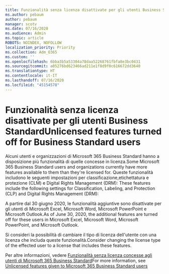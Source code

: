 ```yaml
---
title: Funzionalità senza licenza disattivate per gli utenti Business Standard
ms.author: pebaum
author: pebaum
manager: scotv
ms.date: 07/16/2020
ms.audience: Admin
ms.topic: article
ROBOTS: NOINDEX, NOFOLLOW
localization_priority: Priority
ms.collection: Adm_O365
ms.custom: ''
ms.openlocfilehash: 6bba3b5a53304a78daa52268761fbfa8e3bc0431
ms.sourcegitcommit: a05276bd623466ad211e1f8d9f0c616672dd3640
ms.translationtype: HT
ms.contentlocale: it-IT
ms.lasthandoff: 07/16/2020
ms.locfileid: "45154578"
---
```

# <a name="unlicensed-features-turned-off-for-business-standard-users"></a><span data-ttu-id="7c621-102">Funzionalità senza licenza disattivate per gli utenti Business Standard</span><span class="sxs-lookup"><span data-stu-id="7c621-102">Unlicensed features turned off for Business Standard users</span></span>

<span data-ttu-id="7c621-103">Alcuni utenti e organizzazioni di Microsoft 365 Business Standard hanno a disposizione più funzionalità di quelle concesse in licenza.</span><span class="sxs-lookup"><span data-stu-id="7c621-103">Some Microsoft 365 Business Standard users and organizations currently have more features available to them than they're licensed for.</span></span> <span data-ttu-id="7c621-104">Queste funzionalità includono le seguenti impostazioni per classificazione,etichettatura e protezione (CLM) e Digital Rights Management (DRM): </span><span class="sxs-lookup"><span data-stu-id="7c621-104">These features include the following settings for Classification, Labeling, and Protection (CLP) and Digital Rights Management (DRM):</span></span>
    
<span data-ttu-id="7c621-105">A partire dal 30 giugno 2020, le funzionalità aggiuntive sono disattivate per gli utenti di Microsoft Excel, Microsoft Word, Microsoft PowerPoint e Microsoft Outlook.</span><span class="sxs-lookup"><span data-stu-id="7c621-105">As of June 30, 2020, the additional features are turned off for these users in Microsoft Excel, Microsoft Word, Microsoft PowerPoint, and Microsoft Outlook.</span></span>

<span data-ttu-id="7c621-106">Si consideri la possibilità di cambiare il tipo di licenza dell'utente con una licenza che includa queste funzionalità.</span><span class="sxs-lookup"><span data-stu-id="7c621-106">Consider changing the license type of the effected user to a license that includes these features.</span></span> 

<span data-ttu-id="7c621-107">Per altre informazioni, vedere [Funzionalità senza licenza concesse agli utenti di Microsoft 365 Business Standard](https://support.microsoft.com/help/4568654/extra-features-to-be-turned-off-for-microsoft-365-business-standard?preview)</span><span class="sxs-lookup"><span data-stu-id="7c621-107">For more information, see [Unlicensed features given to Microsoft 365 Business Standard users](https://support.microsoft.com/help/4568654/extra-features-to-be-turned-off-for-microsoft-365-business-standard?preview)</span></span>